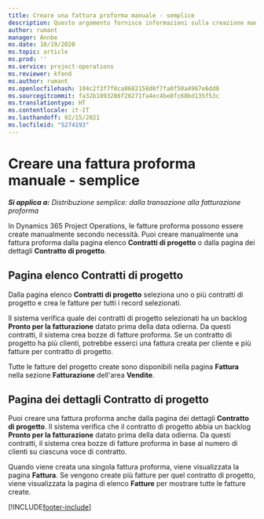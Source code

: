 ```yaml
---
title: Creare una fattura proforma manuale - semplice
description: Questo argomento fornisce informazioni sulla creazione manuale di una fattura proforma in Project Operations.
author: rumant
manager: Annbe
ms.date: 10/19/2020
ms.topic: article
ms.prod: ''
ms.service: project-operations
ms.reviewer: kfend
ms.author: rumant
ms.openlocfilehash: 104c2f3f7f0ca0682158d0f7fa0f50a4967e6dd0
ms.sourcegitcommit: fa32b1893286f20271fa4ec4be8fc68bd135f53c
ms.translationtype: HT
ms.contentlocale: it-IT
ms.lasthandoff: 02/15/2021
ms.locfileid: "5274193"
---
```

# <a name="create-a-manual-proforma-invoice---lite"></a>Creare una fattura proforma manuale - semplice

_**Si applica a:** Distribuzione semplice: dalla transazione alla fatturazione proforma_

In Dynamics 365 Project Operations, le fatture proforma possono essere create manualmente secondo necessità. Puoi creare manualmente una fattura proforma dalla pagina elenco **Contratti di progetto** o dalla pagina dei dettagli **Contratto di progetto**.

##  <a name="project-contracts-list-page"></a>Pagina elenco Contratti di progetto

Dalla pagina elenco **Contratti di progetto** seleziona uno o più contratti di progetto e crea le fatture per tutti i record selezionati.

Il sistema verifica quale dei contratti di progetto selezionati ha un backlog **Pronto per la fatturazione** datato prima della data odierna. Da questi contratti, il sistema crea bozze di fatture proforma. Se un contratto di progetto ha più clienti, potrebbe esserci una fattura creata per cliente e più fatture per contratto di progetto.

Tutte le fatture del progetto create sono disponibili nella pagina **Fattura** nella sezione **Fatturazione** dell'area **Vendite**.

## <a name="project-contract-details-page"></a>Pagina dei dettagli Contratto di progetto

Puoi creare una fattura proforma anche dalla pagina dei dettagli **Contratto di progetto**. Il sistema verifica che il contratto di progetto abbia un backlog **Pronto per la fatturazione** datato prima della data odierna. Da questi contratti, il sistema crea bozze di fatture proforma in base al numero di clienti su ciascuna voce di contratto.

Quando viene creata una singola fattura proforma, viene visualizzata la pagina **Fattura**. Se vengono create più fatture per quel contratto di progetto, viene visualizzata la pagina di elenco **Fatture** per mostrare tutte le fatture create.


[!INCLUDE[footer-include](../../includes/footer-banner.md)]